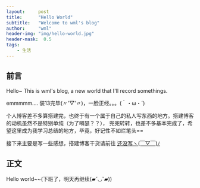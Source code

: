 ```yaml
---
layout:     post
title:      "Hello World"
subtitle:   "Welcome to wml's blog"
author:     "wml"
header-img: "img/hello-world.jpg"
header-mask:  0.5
tags:
    - 生活
---
```




## 前言

Hello~ This is wml's blog, a new world that I'll record somethings.

emmmmm.... 装13完毕(〃'▽'〃)，一脸正经。。。(｀・ω・´)

个人博客差不多算搭建完，也终于有一个属于自己的私人写东西的地方。搭建博客的动机虽然不是特别单纯（为了嘚瑟？？）， 兜兜转转，也差不多基本完成了，希望这里成为我学习总结的地方，毕竟，好记性不如烂笔头==

接下来主要是写一些感想，搭建博客干货请前往 [还没写ヽ(￣▽￣)ﾉ](#)


## 正文

Hello world~~(下班了，明天再继续(▰˘◡˘▰))
